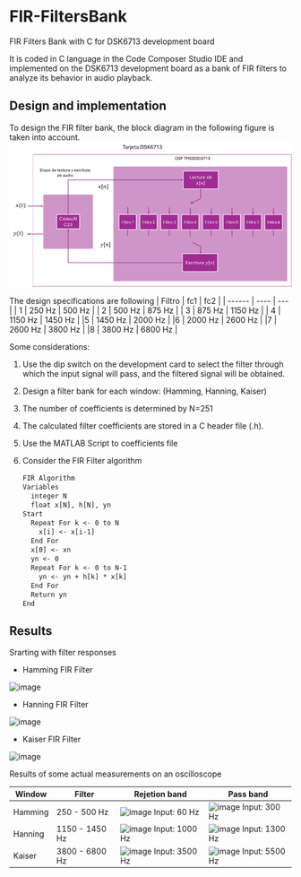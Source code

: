 # FIR-FiltersBank
FIR Filters Bank with C for DSK6713 development board

It is coded in C language in the Code Composer Studio IDE and implemented on the DSK6713 development board as a bank of FIR filters to analyze its behavior in audio playback.
## Design and implementation
To design the FIR filter bank, the block diagram in the following figure is taken into account.
![Block Diagram FIR Filter Bank](img/SystemBlockDiagram.png)

The design specifications are following
| Filtro |	fc1 |	fc2 |
| ------ | ---- | --- |
| 1	| 250 Hz	| 500 Hz |
| 2	| 500 Hz	| 875 Hz |
| 3	| 875 Hz	| 1150 Hz |
| 4	| 1150 Hz	| 1450 Hz |
|5	| 1450 Hz |	2000 Hz |
|6	| 2000 Hz	| 2600 Hz |
|7	| 2600 Hz	| 3800 Hz |
|8	| 3800 Hz	| 6800 Hz |

Some considerations:
1. Use the dip switch on the development card to select the filter through which the input signal will pass, and the filtered signal will be obtained.
2. Design a filter bank for each window: (Hamming, Hanning, Kaiser)
3. The number of coefficients is determined by N=251
4. The calculated filter coefficients are stored in a C header file (.h).
5. Use the MATLAB Script to coefficients file
6. Consider the FIR Filter algorithm

       FIR Algorithm
       Variables
         integer N
         float x[N], h[N], yn
       Start
         Repeat For k <- 0 to N
           x[i] <- x[i-1]
         End For
         x[0] <- xn
         yn <- 0
         Repeat For k <- 0 to N-1
           yn <- yn + h[k] * x[k]
         End For
         Return yn
       End

## Results
Srarting with filter responses
* Hamming FIR Filter
<img width="591" height="488" alt="image" src="https://github.com/user-attachments/assets/3df31375-d16b-4297-b515-99d5a466800b" />

* Hanning FIR Filter
<img width="591" height="488" alt="image" src="https://github.com/user-attachments/assets/f79ef216-4b2d-4ace-8ca7-9977311e5aea" />

* Kaiser FIR Filter
<img width="591" height="488" alt="image" src="https://github.com/user-attachments/assets/eef73569-43ed-4ce7-b884-4956202da439" />


Results of some actual measurements on an oscilloscope

| Window | Filter | Rejetion band | Pass band |
| ------- | ------ | ---------------- | ------------- |
| Hamming | 250 - 500 Hz | <img width="355" height="185" alt="image" src="https://github.com/user-attachments/assets/cb832b32-f7f9-415f-8aaa-d4d82cc262d3" /> Input: 60 Hz | <img width="383" height="200" alt="image" src="https://github.com/user-attachments/assets/83f5deb3-75e9-47cf-8f8c-454d81bec74d" /> Input: 300 Hz |
| Hanning | 1150 - 1450 Hz | <img width="354" height="179" alt="image" src="https://github.com/user-attachments/assets/42168bfc-602c-49a3-97f0-d0d424c8f17d" /> Input: 1000 Hz | <img width="389" height="203" alt="image" src="https://github.com/user-attachments/assets/96b60acd-8745-4e42-bcfc-45668a624f4d" /> Input: 1300 Hz |
| Kaiser | 3800 - 6800 Hz | <img width="349" height="183" alt="image" src="https://github.com/user-attachments/assets/eb614cf4-978b-4df6-8674-2c8bcf82ab28" /> Input: 3500 Hz | <img width="388" height="202" alt="image" src="https://github.com/user-attachments/assets/32a81dea-4bfb-43a0-abf1-00e7d5779234" /> Input: 5500 Hz |
